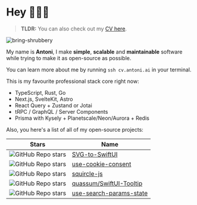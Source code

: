 <!--
<p align="center">
  <img src="https://user-images.githubusercontent.com/29360707/146340410-2e99e81a-bf4b-40bf-ac39-9d51d5923ecd.png" width="700px" alt="profile info" />  
</p> 
-->

<!-- 
Text version:

# Hey, nice to meet you!

My name is **Antoni**, I like coding and optimising things.

I'm doing *full-stack* development professionally, focusing on *TypeScript*, *React*, *Node.js* and *GraphQL*.

I also enjoy learning new things, teaching what I know best and creating open-source software.

If you like any of my open-source projects you see below, please give them a star! 😇 -->


# Hey 👋👋👋

> **TLDR:** You can also check out my [CV here](https://read.cv/antoni).

<p align="left">
  <img src="https://komarev.com/ghpvc/?username=bring-shrubbery&label=Profile%20views&color=0e75b6&style=flat" alt="bring-shrubbery" />
</p>

My name is **Antoni**, I make **simple**, **scalable** and **maintainable** software while trying to make it as open-source as possible.

You can learn more about me by running `ssh cv.antoni.ai` in your terminal.

This is my favourite professional stack core right now:

- TypeScript, Rust, Go
- Next.js, SvelteKit, Astro
- React Query + Zustand or Jotai
- tRPC / GraphQL / Server Components
- Prisma with Kysely + Planetscale/Neon/Aurora + Redis

Also, you here's a list of all of my open-source projects:

| Stars | Name |
| ---- | ---- |
| ![GitHub Repo stars](https://img.shields.io/github/stars/bring-shrubbery/SVG-to-SwiftUI?logo=apache-spark&logoColor=%23ffffff&label=%20&color=%230B0F15) | [SVG-to-SwiftUI](https://github.com/bring-shrubbery/SVG-to-SwiftUI) |
| ![GitHub Repo stars](https://img.shields.io/github/stars/bring-shrubbery/use-cookie-consent?logo=apache-spark&logoColor=%23ffffff&label=%20&color=%230B0F15) | [use-cookie-consent](https://github.com/bring-shrubbery/use-cookie-consent) |
| ![GitHub Repo stars](https://img.shields.io/github/stars/bring-shrubbery/squircle-js?logo=apache-spark&logoColor=%23ffffff&label=%20&color=%230B0F15) | [squircle-js](https://github.com/bring-shrubbery/squircle-js) |
| ![GitHub Repo stars](https://img.shields.io/github/stars/quassum/SwiftUI-Tooltip?logo=apache-spark&logoColor=%23ffffff&label=%20&color=%230B0F15) | [quassum/SwiftUI-Tooltip](https://github.com/quassum/SwiftUI-Tooltip) |
| ![GitHub Repo stars](https://img.shields.io/github/stars/bring-shrubbery/use-search-params-state?logo=apache-spark&logoColor=%23ffffff&label=%20&color=%230B0F15) | [use-search-params-state](https://github.com/bring-shrubbery/use-search-params-state) |
